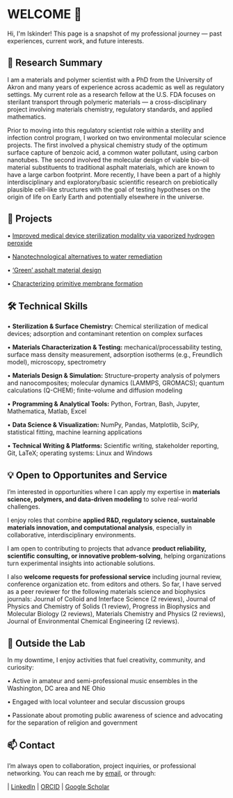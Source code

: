 # WELCOME 👋
Hi, I'm Iskinder! This page is a snapshot of my professional journey — past experiences, current work, and future interests.

## 🔬 Research Summary

I am a materials and polymer scientist with a PhD from the University of Akron and many years of experience across academic as well as regulatory settings. My current role as a research fellow at the U.S. FDA focuses on sterilant transport through polymeric materials — a cross-disciplinary project involving materials chemistry, regulatory standards, and applied mathematics.

Prior to moving into this regulatory scientist role within a sterility and infection control program, I worked on two environmental molecular science projects. The first involved a physical chemistry study of the optimum surface capture of benzoic acid, a common water pollutant, using carbon nanotubes. The second involved the molecular design of viable bio-oil material substituents to traditional asphalt materials, which are known to have a large carbon footprint. More recently, I have been a part of a highly interdisciplinary and exploratory/basic scientific research on prebiotically plausible cell-like structures with the goal of testing hypotheses on the origin of life on Early Earth and potentially elsewhere in the universe.

## 📂 Projects

• [Improved medical device sterilization modality via vaporized hydrogen peroxide](project-sterilization.md)
  
• [Nanotechnological alternatives to water remediation](project-water.md)

• [‘Green’ asphalt material design](project-asphalt.md)

• [Characterizing primitive membrane formation](project-membranes.md)

## 🛠️ Technical Skills

•	**Sterilization & Surface Chemistry:** Chemical sterilization of medical devices; adsorption and contaminant retention on complex surfaces

•	**Materials Characterization & Testing:** mechanical/processability testing, surface mass density measurement, adsorption isotherms (e.g., Freundlich model), microscopy, spectrometry

•	**Materials Design & Simulation:** Structure–property analysis of polymers and nanocomposites; molecular dynamics (LAMMPS, GROMACS); quantum calculations (Q-CHEM); finite-volume and diffusion modeling

•	**Programming & Analytical Tools:** Python, Fortran, Bash, Jupyter, Mathematica, Matlab, Excel

•	**Data Science & Visualization:** NumPy, Pandas, Matplotlib, SciPy, statistical fitting, machine learning applications

•	**Technical Writing & Platforms:** Scientific writing, stakeholder reporting, Git, LaTeX; operating systems: Linux and Windows

## 💡 Open to Opportunites and Service

I’m interested in opportunities where I can apply my expertise in **materials science, polymers, and data-driven modeling** to solve real-world challenges.  

I enjoy roles that combine **applied R&D, regulatory science, sustainable materials innovation, and computational analysis**, especially in collaborative, interdisciplinary environments.  

I am open to contributing to projects that advance **product reliability, scientific consulting, or innovative problem-solving**, helping organizations turn experimental insights into actionable solutions.

I also **welcome requests for professional service** including journal review, conference organization etc. from editors and others. So far, I have served as a peer reviewer for the following materials science and biophysics journals: Journal of Colloid and Interface Science (2 reviews), Journal of Physics and Chemistry of Solids (1 review), Progress in Biophysics and Molecular Biology (2 reviews), Materials Chemistry and Physics (2 reviews), Journal of Environmental Chemical Engineering (2 reviews). 

## 🎷 Outside the Lab

In my downtime, I enjoy activities that fuel creativity, community, and curiosity:  

• Active in amateur and semi-professional music ensembles in the Washington, DC area and NE Ohio 

• Engaged with local volunteer and secular discussion groups  

• Passionate about promoting public awareness of science and advocating for the separation of religion and government  

## 📫 Contact

I’m always open to collaboration, project inquiries, or professional networking. You can reach me by [email](mailto:connectwithiskinder@gmail.com), or through:  

| [LinkedIn](https://www.linkedin.com/in/iskinder-arsano-334814316/) | [ORCID](https://orcid.org/0000-0001-7284-1632) | [Google Scholar](https://scholar.google.com/citations?user=lcbbnUoAAAAJ&hl=en&oi=ao)  


